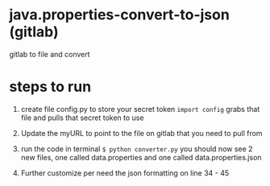 # java.properties-convert-to-json (gitlab)
gitlab to file and convert


# steps to run
1. create file config.py to store your secret token
  `import config` grabs that file and pulls that secret token to use
 
2. Update the myURL to point to the file on gitlab that you need to pull from

3. run the code in terminal `$ python converter.py` 
   you should now see 2 new files, one called data.properties and one called data.properties.json
   
4. Further customize per need the json formatting on line 34 - 45
